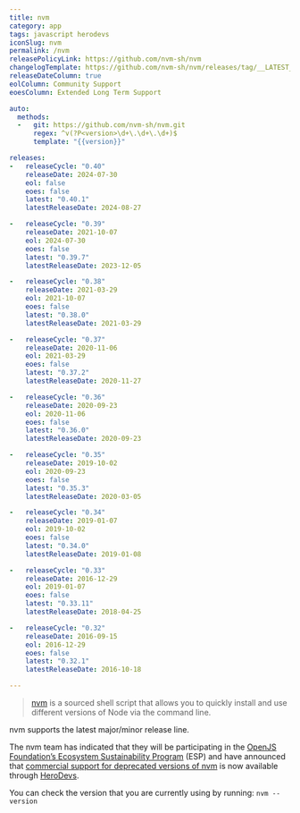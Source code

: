 ```yaml
---
title: nvm
category: app
tags: javascript herodevs
iconSlug: nvm
permalink: /nvm
releasePolicyLink: https://github.com/nvm-sh/nvm
changelogTemplate: https://github.com/nvm-sh/nvm/releases/tag/__LATEST__
releaseDateColumn: true
eolColumn: Community Support
eoesColumn: Extended Long Term Support

auto:
  methods:
  -   git: https://github.com/nvm-sh/nvm.git
      regex: ^v(?P<version>\d+\.\d+\.\d+)$
      template: "{{version}}"

releases:
-   releaseCycle: "0.40"
    releaseDate: 2024-07-30
    eol: false
    eoes: false
    latest: "0.40.1"
    latestReleaseDate: 2024-08-27

-   releaseCycle: "0.39"
    releaseDate: 2021-10-07
    eol: 2024-07-30
    eoes: false
    latest: "0.39.7"
    latestReleaseDate: 2023-12-05

-   releaseCycle: "0.38"
    releaseDate: 2021-03-29
    eol: 2021-10-07
    eoes: false
    latest: "0.38.0"
    latestReleaseDate: 2021-03-29

-   releaseCycle: "0.37"
    releaseDate: 2020-11-06
    eol: 2021-03-29
    eoes: false
    latest: "0.37.2"
    latestReleaseDate: 2020-11-27

-   releaseCycle: "0.36"
    releaseDate: 2020-09-23
    eol: 2020-11-06
    eoes: false
    latest: "0.36.0"
    latestReleaseDate: 2020-09-23

-   releaseCycle: "0.35"
    releaseDate: 2019-10-02
    eol: 2020-09-23
    eoes: false
    latest: "0.35.3"
    latestReleaseDate: 2020-03-05

-   releaseCycle: "0.34"
    releaseDate: 2019-01-07
    eol: 2019-10-02
    eoes: false
    latest: "0.34.0"
    latestReleaseDate: 2019-01-08

-   releaseCycle: "0.33"
    releaseDate: 2016-12-29
    eol: 2019-01-07
    eoes: false
    latest: "0.33.11"
    latestReleaseDate: 2018-04-25

-   releaseCycle: "0.32"
    releaseDate: 2016-09-15
    eol: 2016-12-29
    eoes: false
    latest: "0.32.1"
    latestReleaseDate: 2016-10-18

---
```


> [nvm](https://github.com/nvm-sh/nvm) is a sourced shell script
> that allows you to quickly install and use different versions
> of Node via the command line.

nvm supports the latest major/minor release line.

The nvm team has indicated that they will be participating in the
[OpenJS Foundation’s Ecosystem Sustainability Program](https://openjsf.org/ecosystem-sustainability-program)
(ESP) and have announced that [commercial support for deprecated versions of nvm](https://github.com/nvm-sh/nvm?tab=readme-ov-file#enterprise-support) is
now available through [HeroDevs](https://www.herodevs.com/support/).

You can check the version that you are currently using by running: `nvm --version`
